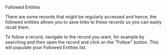 Followed Entities

There are some records that might be regularly accessed and hence, the followed entities allows you to save links to these records so you can easliy recall them. 

To follow a record, navigate to the record you want, for example by searching and then open the record and click on the "Follow" button. This will populate your Followed Entities list. 